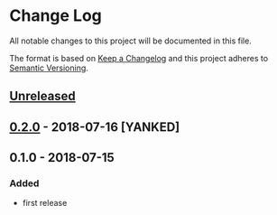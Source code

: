 # Change Log
All notable changes to this project will be documented in this file.

The format is based on [Keep a Changelog](http://keepachangelog.com/)
and this project adheres to [Semantic Versioning](http://semver.org/).

## [Unreleased]

## [0.2.0] - 2018-07-16 [YANKED]

## 0.1.0 - 2018-07-15
### Added
- first release

[unreleased]: https://github.com/tinchoz49/parcel-plugin-transformify/compare/v0.2.0...HEAD
[0.2.0]: https://github.com/tinchoz49/parcel-plugin-transformify/compare/v0.1.0...v0.2.0
